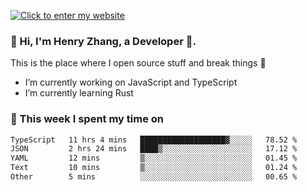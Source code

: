 [![Click to enter my website](https://github.com/zh30/zh30/assets/7930156/6ddf6875-8812-4d7d-bf56-316808426248)](https://zhanghe.dev) 

### 👋 Hi, I'm Henry Zhang, a Developer 🚀.

This is the place where I open source stuff and break things :rofl:

- I’m currently working on JavaScript and TypeScript
- I’m currently learning Rust

### 💪 This week I spent my time on

<!--START_SECTION:waka-->

```txt
TypeScript   11 hrs 4 mins   ███████████████████▓░░░░░   78.52 %
JSON         2 hrs 24 mins   ████▒░░░░░░░░░░░░░░░░░░░░   17.12 %
YAML         12 mins         ▒░░░░░░░░░░░░░░░░░░░░░░░░   01.45 %
Text         10 mins         ▒░░░░░░░░░░░░░░░░░░░░░░░░   01.24 %
Other        5 mins          ░░░░░░░░░░░░░░░░░░░░░░░░░   00.65 %
```

<!--END_SECTION:waka-->
